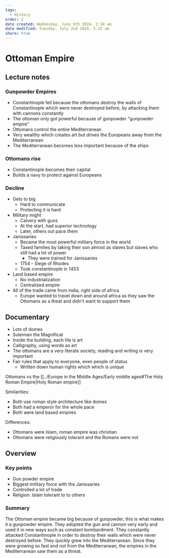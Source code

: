 ```yaml
---
tags:
  - History
order: 2
date created: Wednesday, June 5th 2024, 2:34 am
date modified: Tuesday, July 2nd 2024, 5:32 am
share: true
---
```


# Ottoman Empire

## Lecture notes

### Gunpowder Empires

- Constantinople fell because the ottomans destroy the walls of Constantinople which were never destroyed before, by attacking them with cannons constantly
- The ottoman only got powerful because of gunpowder "gunpowder empire"
- Ottomans control the entire Mediterranean
- Very wealthy which creates art but drives the Europeans away from the Mediterranean
- The Mediterranean becomes less important because of the ships

### Ottomans rise

- Constantinople becomes their capital
- Builds a navy to protect against Europeans

### Decline

- Gets to big
  - Hard to communicate
  - Protecting it is hard
- Military might
  - Calvery with guns
  - At the start, had superior technology
  - Later, others out pace them
- Janissaries
  - Became the most powerful military force in the world
  - Taxed families by taking their son almost as slaves but slaves who still had a lot of power
    - They were trained for Janissaries
  - 1754 - Siege of Rhodes
  - Took constantinople in 1453
- Land based empire
  - No industrialization
  - Centralized empire
- All of the trade came from india, right side of africa
  - Europe wanted to travel down and around africa as they saw the Ottomans as a theat and didn't want to support them

## Documentary

- Lots of domes
- Suleiman the Magnificat
- Inside the building, each tile is art
- Calligraphy, using words as art
- The ottomans are a very literate society, reading and writing is very important
- Fair rules that apply to everyone, even people of status
  - Written down human rights which which is unique

Ottomans vs the [[../Europe in the Middle Ages/Early middle ages#The Holy Roman Empire|Holy Roman empire]]

Similarities:

- Both use roman style architecture like domes
- Both had a emperor for the whole pace
- Both were land based empires

Differences:

- Ottomans were Islam, roman empire was christian
- Ottomans were religiously tolerant and the Romans were not

## Overview

### Key points

- Gun powder empire
- Biggest military force with the Janissaries
- Controlled a lot of trade
- Religion: Islam tolerant to to others

### Summary

The Ottoman empire became big because of gunpowder, this is what makes it a gunpowder empire. They adopted the gun and cannon very early and used it in new ways such as constant bombardment. They constantly attacked Constantinople in order to destroy their walls which were never destroyed before. They quickly grew into the Mediterranean. Since they were growing so fast and not from the Mediterranean, the empires in the Mediterranean saw them as a threat.
